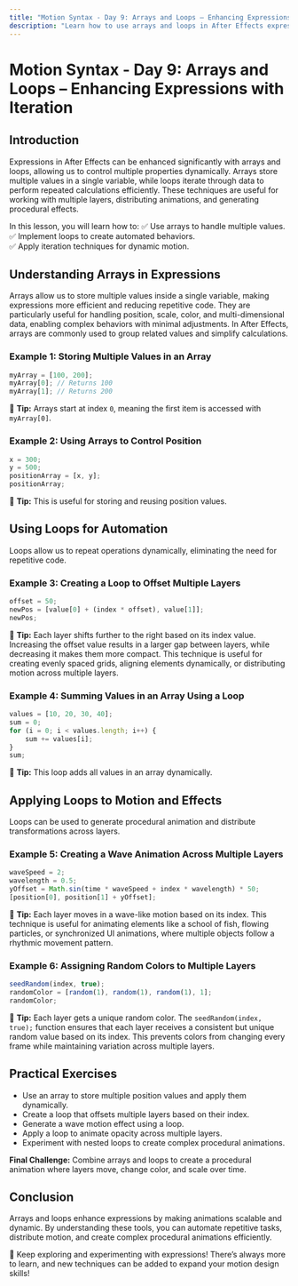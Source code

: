 ```yaml
---
title: "Motion Syntax - Day 9: Arrays and Loops – Enhancing Expressions with Iteration"
description: "Learn how to use arrays and loops in After Effects expressions to create dynamic and procedural animations efficiently."
---
```


# Motion Syntax - Day 9: Arrays and Loops – Enhancing Expressions with Iteration

## Introduction

Expressions in After Effects can be enhanced significantly with arrays and loops, allowing us to control multiple properties dynamically. Arrays store multiple values in a single variable, while loops iterate through data to perform repeated calculations efficiently. These techniques are useful for working with multiple layers, distributing animations, and generating procedural effects.

In this lesson, you will learn how to:
✅ Use arrays to handle multiple values.  
✅ Implement loops to create automated behaviors.  
✅ Apply iteration techniques for dynamic motion.  

## Understanding Arrays in Expressions

Arrays allow us to store multiple values inside a single variable, making expressions more efficient and reducing repetitive code. They are particularly useful for handling position, scale, color, and multi-dimensional data, enabling complex behaviors with minimal adjustments. In After Effects, arrays are commonly used to group related values and simplify calculations.

### Example 1: Storing Multiple Values in an Array

```javascript
myArray = [100, 200];
myArray[0]; // Returns 100
myArray[1]; // Returns 200
```

📌 **Tip:** Arrays start at index `0`, meaning the first item is accessed with `myArray[0]`.

### Example 2: Using Arrays to Control Position

```javascript
x = 300;
y = 500;
positionArray = [x, y];
positionArray;
```

📌 **Tip:** This is useful for storing and reusing position values.

## Using Loops for Automation

Loops allow us to repeat operations dynamically, eliminating the need for repetitive code.

### Example 3: Creating a Loop to Offset Multiple Layers

```javascript
offset = 50;
newPos = [value[0] + (index * offset), value[1]];
newPos;
```

📌 **Tip:** Each layer shifts further to the right based on its index value. Increasing the offset value results in a larger gap between layers, while decreasing it makes them more compact. This technique is useful for creating evenly spaced grids, aligning elements dynamically, or distributing motion across multiple layers.

### Example 4: Summing Values in an Array Using a Loop

```javascript
values = [10, 20, 30, 40];
sum = 0;
for (i = 0; i < values.length; i++) {
    sum += values[i];
}
sum;
```

📌 **Tip:** This loop adds all values in an array dynamically.

## Applying Loops to Motion and Effects

Loops can be used to generate procedural animation and distribute transformations across layers.

### Example 5: Creating a Wave Animation Across Multiple Layers

```javascript
waveSpeed = 2;
wavelength = 0.5;
yOffset = Math.sin(time * waveSpeed + index * wavelength) * 50;
[position[0], position[1] + yOffset];
```

📌 **Tip:** Each layer moves in a wave-like motion based on its index. This technique is useful for animating elements like a school of fish, flowing particles, or synchronized UI animations, where multiple objects follow a rhythmic movement pattern.

### Example 6: Assigning Random Colors to Multiple Layers

```javascript
seedRandom(index, true);
randomColor = [random(1), random(1), random(1), 1];
randomColor;
```

📌 **Tip:** Each layer gets a unique random color. The `seedRandom(index, true);` function ensures that each layer receives a consistent but unique random value based on its index. This prevents colors from changing every frame while maintaining variation across multiple layers.

## Practical Exercises

- Use an array to store multiple position values and apply them dynamically.
- Create a loop that offsets multiple layers based on their index.
- Generate a wave motion effect using a loop.
- Apply a loop to animate opacity across multiple layers.
- Experiment with nested loops to create complex procedural animations.

**Final Challenge:** Combine arrays and loops to create a procedural animation where layers move, change color, and scale over time.

## Conclusion

Arrays and loops enhance expressions by making animations scalable and dynamic. By understanding these tools, you can automate repetitive tasks, distribute motion, and create complex procedural animations efficiently.

🚀 Keep exploring and experimenting with expressions! There’s always more to learn, and new techniques can be added to expand your motion design skills!
